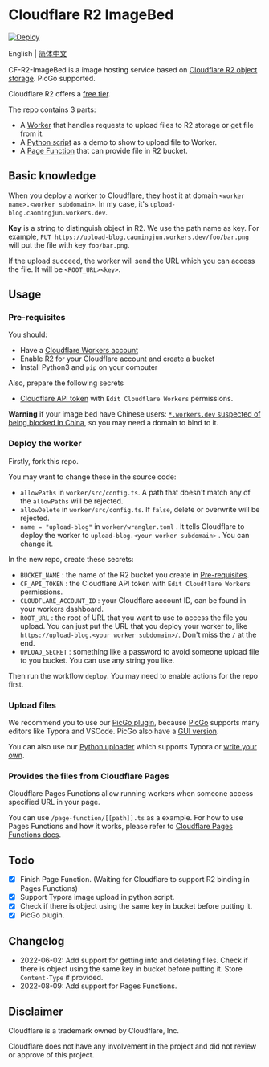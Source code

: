 # Cloudflare R2 ImageBed

[![Deploy](https://github.com/cmj2002/CF-R2-ImageBed/actions/workflows/deploy.yml/badge.svg)](https://github.com/cmj2002/CF-R2-ImageBed/actions/workflows/deploy.yml)

English | [简体中文](./README_zh-cn.md)

CF-R2-ImageBed is a image hosting service based on [Cloudflare R2 object storage](https://developers.cloudflare.com/r2/). PicGo supported.

Cloudflare R2 offers a [free tier](https://developers.cloudflare.com/r2/platform/pricing/).

The repo contains 3 parts:

- A [Worker](./worker) that handles requests to upload files to R2 storage or get file from it.
- A [Python script](./uploader) as a demo to show to upload file to Worker.
- A [Page Function](./page-function) that can provide file in R2 bucket.

## Basic knowledge

When you deploy a worker to Cloudflare, they host it at domain `<worker name>.<worker subdomain>`. In my case, it's `upload-blog.caomingjun.workers.dev`.

**Key** is a string to distinguish object in R2. We use the path name as key. For example, `PUT https://upload-blog.caomingjun.workers.dev/foo/bar.png` will put the file with key `foo/bar.png`.

If the upload succeed, the worker will send the URL which you can access the file. It will be `<ROOT_URL><key>`.

## Usage

### Pre-requisites

You should:

- Have a [Cloudflare Workers account](https://dash.cloudflare.com/sign-up/workers)
- Enable R2 for your Cloudflare account and create a bucket
- Install Python3 and `pip` on your computer

Also, prepare the following secrets

- [Cloudflare API token](https://developers.cloudflare.com/workers/wrangler/cli-wrangler/authentication/) with `Edit Cloudflare Workers` permissions.

**Warning** if your image bed have Chinese users: [`*.workers.dev` suspected of being blocked in China](https://community.cloudflare.com/t/cloudflare-workers-suspected-of-being-blocked-in-china/382155), so you may need a domain to bind to it.

### Deploy the worker

Firstly, fork this repo.

You may want to change these in the source code:

* `allowPaths` in `worker/src/config.ts`. A path that doesn't match any of the `allowPaths` will be rejected.
* `allowDelete` in `worker/src/config.ts`. If `false`, delete or overwrite will be rejected.
* `name = "upload-blog"` in `worker/wrangler.toml` . It tells Cloudflare to deploy the worker to `upload-blog.<your worker subdomain>` . You can change it.

In the new repo, create these secrets:

- `BUCKET_NAME` : the name of the R2 bucket you create in [Pre-requisites](#pre-requisites).
- `CF_API_TOKEN` : the Cloudflare API token with `Edit Cloudflare Workers` permissions.
- `CLOUDFLARE_ACCOUNT_ID` : your Cloudflare account ID, can be found in your workers dashboard.
- `ROOT_URL` : the root of URL that you want to use to access the file you upload. You can just put the URL that you deploy your worker to, like `https://upload-blog.<your worker subdomain>/`. Don't miss the `/` at the end.
- `UPLOAD_SECRET` : something like a password to avoid someone upload file to you bucket. You can use any string you like.

Then run the workflow `deploy`. You may need to enable actions for the repo first.

### Upload files

We recommend you to use our [PicGo plugin](https://github.com/cmj2002/picgo-CF-R2), because [PicGo](https://github.com/PicGo/PicGo-Core) supports many editors like Typora and VSCode. PicGo also have a [GUI version](https://github.com/Molunerfinn/PicGo).

You can also use our [Python uploader](./uploader) which supports Typora or [write your own](./uploader/README.md#other-upload-script).

### Provides the files from Cloudflare Pages

Cloudflare Pages Functions allow running workers when someone access specified URL in your page.

You can use `/page-function/[[path]].ts` as a example. For how to use Pages Functions and how it works, please refer to [Cloudflare Pages Functions docs](https://developers.cloudflare.com/pages/platform/functions/).

## Todo

- [x] Finish Page Function. (Waiting for Cloudflare to support R2 binding in Pages Functions)
- [x] Support Typora image upload in python script.
- [x] Check if there is object using the same key in bucket before putting it.
- [x] PicGo plugin.

## Changelog

* 2022-06-02: Add support for getting info and deleting files. Check if there is object using the same key in bucket before putting it. Store `Content-Type` if provided.
* 2022-08-09: Add support for Pages Functions.

## Disclaimer

Cloudflare is a trademark owned by Cloudflare, Inc.

Cloudflare does not have any involvement in the project and did not review or approve of this project.
